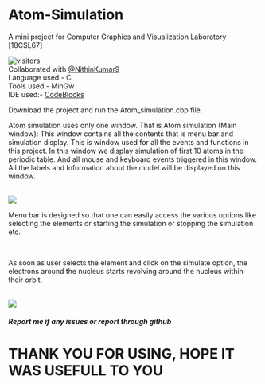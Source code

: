 # Atom-Simulation
A mini project for Computer Graphics and Visualization Laboratory [18CSL67]

![visitors](https://visitor-badge.glitch.me/badge?page_id=Adarsh232001/Atom-Simulation)<br/>
Collaborated with [@NithinKumar9](https://github.com/NithinKumar9) <br/>
Language used:- C <br/>
Tools used:- MinGw <br/>
IDE used:- [CodeBlocks](https://www.codeblocks.org/downloads/)<br/>

Download the project and run the Atom_simulation.cbp file.

<p>Atom simulation uses only one window. That is
Atom simulation (Main window): This window contains all the contents that is
menu bar and simulation display. This is window used for all the events and
functions in this project. In this window we display simulation of first 10 atoms
in the periodic table. And all mouse and keyboard events triggered in this
window. All the labels and Information about the model will be displayed on
this window.</p><br/>
<img src='https://user-images.githubusercontent.com/70787887/128596742-17ab830e-ea83-4afc-acfd-183c370d7486.png'>
<p>Menu bar is designed so that one can easily access the various options like
selecting the elements or starting the simulation or stopping the simulation etc.</p><br/>
<p>As soon as user selects the element and click on the simulate option, the electrons around
the nucleus starts revolving around the nucleus within their orbit.</p></br>
<img src='https://user-images.githubusercontent.com/70787887/128596816-179e8b61-815b-499a-8f80-ef58f0495ce8.png'>
<h5>Report me if any issues or report through github</h5>
<h1>THANK YOU FOR USING, HOPE IT WAS USEFULL TO YOU</h1>
